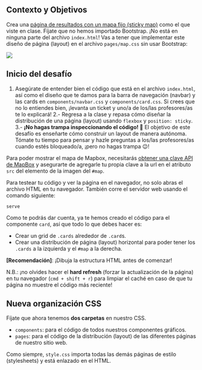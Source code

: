 ## Contexto y Objetivos

Crea una [página de resultados con un mapa fijo (sticky map)](https://lewagon.github.io/layouts-demo/campuses-with-map.html) como el que viste en clase. Fíjate que no hemos importado Bootstrap. ¡No está en ninguna parte del archivo `index.html`! Vas a tener que implementar este diseño de página (layout) en el archivo `pages/map.css` sin usar Bootstrap:

![](https://raw.githubusercontent.com/lewagon/fullstack-images/master/frontend/map-example.png)

## Inicio del desafío

1. Asegúrate de entender bien el código que está en el archivo `index.html`, así como el diseño que te damos para la barra de navegación (navbar) y las cards en `components/navbar.css` y `components/card.css`. Si crees que no lo entiendes bien, ¡levanta un ticket y uno/a de los/las profesores/as te lo explicará!
2.- Regresa a la clase y repasa cómo diseñar la distribución de una página (layout) usando  `flexbox` y `position: sticky`.
3.- **¡No hagas trampa inspeccionando el código! 🔎** El objetivo de este desafío es enseñarte cómo construir un layout de manera autónoma. Tómate tu tiempo para pensar y hazle preguntas a los/las profesores/as cuando estés bloqueado/a, ¡pero no hagas trampa 😉!


Para poder mostrar el mapa de Mapbox, necesitarás [obtener una clave API de MapBox](https://www.mapbox.com/account/access-tokens/) y asegurarte de agregarle tu propia clave a la url en el atributo `src` del elemento de la imagen del `#map`.

Para testear tu código y ver la página en el navegador, no solo abras el archivo HTML en tu navegador. También corre el servidor web usando el comando siguiente:

```
serve
```
Como te podrás dar cuenta, ya te hemos creado el código para el componente `card`, así que todo lo que debes hacer es:

- Crear un grid de `.cards` alrededor de `.card`s.
- Crear una distribución de página (layout) horizontal para poder tener los `.cards` a la izquierda y el `#map` a la derecha.

**[Recomendación]**: ¡Dibuja la estructura HTML antes de comenzar!

N.B.: ¡no olvides hacer el **hard refresh** (forzar la actualización de la página) en tu navegador (`cmd + shift + r`) para limpiar el caché en caso de que tu página no muestre el código más reciente!

## Nueva organización CSS

Fíjate que ahora tenemos **dos carpetas** en nuestro CSS.

-  `components`: para el código de todos nuestros componentes gráficos.
-  `pages`: para el código de la distribución (layout) de las diferentes páginas de nuestro sitio web.

Como siempre, `style.css` importa todas las demás páginas de estilo (stylesheets) y está enlazado en el HTML.

